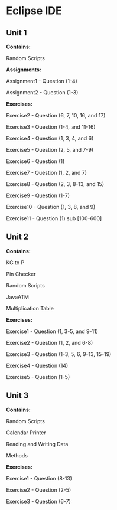 # **Eclipse IDE**

## Unit 1

**Contains:**

Random Scripts

**Assignments:**

Assignment1 - Question (1-4)

Assignment2 - Question (1-3)

**Exercises:**

Exercise2 - Question (6, 7, 10, 16, and 17)

Exercise3 - Question (1-4, and 11-16)

Exercise4 - Question (1, 3, 4, and 6)

Exercise5 - Question (2, 5, and 7-9)

Exercise6 - Question (1)

Exercise7 - Question (1, 2, and 7)

Exercise8 - Question (2, 3, 8-13, and 15)

Exercise9 - Question (1-7)

Exercise10 - Question (1, 3, 8, and 9)

Exercise11 - Question (1) sub [100-600]

## Unit 2

**Contains:**

KG to P

Pin Checker

Random Scripts

JavaATM

Multiplication Table

**Exercises:**

Exercise1 - Question (1, 3-5, and 9-11)

Exercise2 - Question (1, 2, and 6-8)

Exercise3 - Question (1-3, 5, 6, 9-13, 15-19)

Exercise4 - Question (14)

Exercise5 - Question (1-5)

## Unit 3

**Contains:**

Random Scripts

Calendar Printer

Reading and Writing Data

Methods

**Exercises:**

Exercise1 - Question (8-13) 

Exercise2 - Question (2-5)

Exercise3 - Question (6-7)